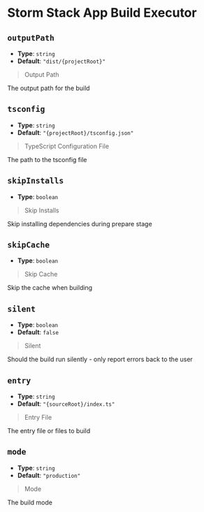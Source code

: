 
<!-- Generated by @storm-software/untyped -->
<!-- Do not edit this file directly -->

# Storm Stack App Build Executor

## `outputPath`
- **Type**: `string`
- **Default**: `"dist/{projectRoot}"`

> Output Path


The output path for the build


## `tsconfig`
- **Type**: `string`
- **Default**: `"{projectRoot}/tsconfig.json"`

> TypeScript Configuration File


The path to the tsconfig file


## `skipInstalls`
- **Type**: `boolean`

> Skip Installs


Skip installing dependencies during prepare stage


## `skipCache`
- **Type**: `boolean`

> Skip Cache


Skip the cache when building


## `silent`
- **Type**: `boolean`
- **Default**: `false`

> Silent


Should the build run silently - only report errors back to the user


## `entry`
- **Type**: `string`
- **Default**: `"{sourceRoot}/index.ts"`

> Entry File


The entry file or files to build


## `mode`
- **Type**: `string`
- **Default**: `"production"`

> Mode


The build mode


